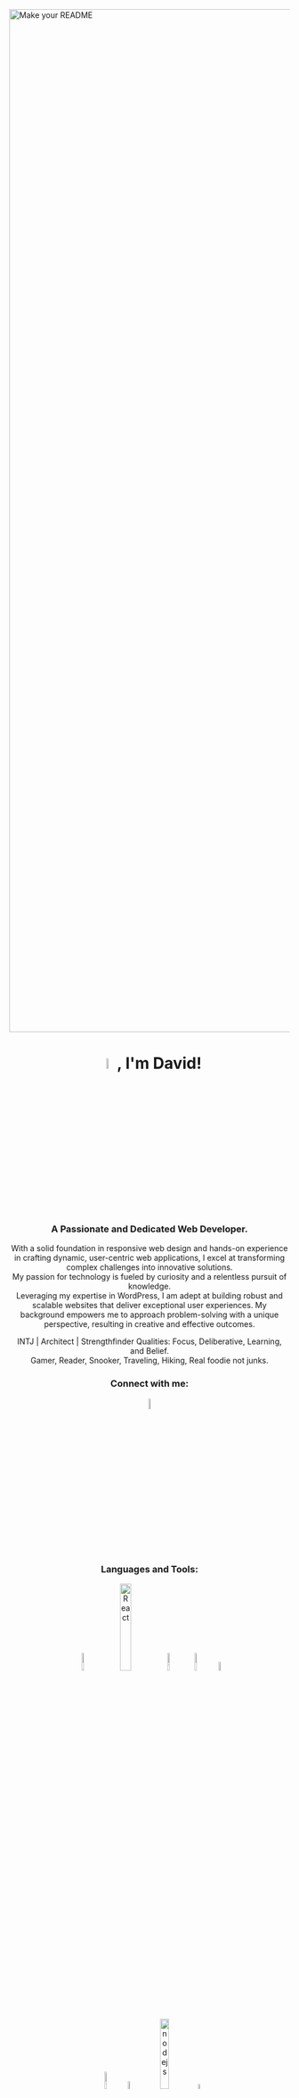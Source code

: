 <img width="1834" alt="Make your README" src="https://github.com/user-attachments/assets/46de42a1-b6f7-4b30-976e-94cbb8ba0c46">

<h1 align="center"><img src="https://media.tenor.com/uJcQPQkws5sAAAAi/hello-hi.gif" alt="hello!" width="7%" />, I'm David!</h1>
<h3 align="center">A Passionate and Dedicated Web Developer.</h3>
<p align="center">With a solid foundation in responsive web design and hands-on experience in crafting dynamic, user-centric web applications, I excel at transforming complex challenges into innovative solutions.<br>
My passion for technology is fueled by curiosity and a relentless pursuit of knowledge.<br>
Leveraging my expertise in WordPress, I am adept at building robust and scalable websites that deliver exceptional user experiences. My background empowers me to approach problem-solving with a unique perspective, resulting in creative and effective outcomes.</p>
<p align="center">INTJ | Architect | Strengthfinder Qualities: Focus, Deliberative, Learning, and Belief. <br> Gamer, Reader, Snooker, Traveling, Hiking, Real foodie not junks.</p>

<h3 align="center">Connect with me:</h3>
<p align="center">
<a href="https://www.linkedin.com/in/daviduo" target="blank"><img align="center" src="https://raw.githubusercontent.com/rahuldkjain/github-profile-readme-generator/master/src/images/icons/Social/linked-in-alt.svg" alt="David's LinkedIn" width="7%" /></a>
</p>

<h3 align="center">Languages and Tools:</h3>
<div align="center">
  <img src="https://img.genial.ly/6035bcb66b979e053f5d6fc6/87e5f93d-f314-4fb4-9edd-c977b9c1a690.gif" alt="JavaScript" width="9%" />
  <img src="https://user-images.githubusercontent.com/97989643/220242520-78dd8232-4416-461a-a8f1-6c0b3f5f357f.gif" alt="React" width="20%" />
  <img src="https://upload.wikimedia.org/wikipedia/commons/f/f1/Vitejs-logo.svg" alt="Vite" width="9%" />
  <img src="https://upload.wikimedia.org/wikipedia/commons/thumb/6/61/HTML5_logo_and_wordmark.svg/2048px-HTML5_logo_and_wordmark.svg.png" alt="HTML" width="9%" />
  <img src="https://upload.wikimedia.org/wikipedia/commons/d/d5/CSS3_logo_and_wordmark.svg" alt="CSS" width="6.5%" />
  
  
</div>
<div align="center">
  <img src="https://seeklogo.com/images/T/tailwind-css-logo-5AD4175897-seeklogo.com.png" alt="Tailwind" width="9%"  />
  <img src="https://cdn.worldvectorlogo.com/logos/redux.svg" alt="redux" width="6%" />
  <img src="https://upload.wikimedia.org/wikipedia/commons/thumb/7/7e/Node.js_logo_2015.svg/2560px-Node.js_logo_2015.svg.png" alt="nodejs" width="18%" />
  <img src="https://upload.wikimedia.org/wikipedia/commons/9/93/Wordpress_Blue_logo.png" alt="Wordpress" width="5% />
</div>

<br>
<br>
<div align="center">
</div>
<be>
<br>
<br>
<h3 align="center">I appreciate your visit!</h3>
<br>
<div align="center">
<img src="https://64.media.tumblr.com/4ac57db98021ffd3a4e6717dee097802/12aed88b4e9b63bf-34/s500x750/263fd5dcfc31e7ebd0eaced44e76082030b3c004.gif" alt="coding" width="30%" />
</div>
